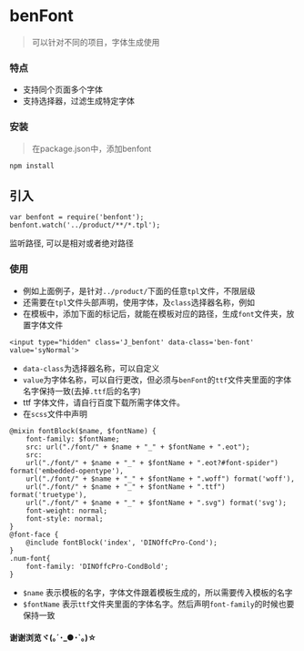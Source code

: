 # benFont

> 可以针对不同的项目，字体生成使用

### 特点

- 支持同个页面多个字体
- 支持选择器，过滤生成特定字体

### 安装
> 在package.json中，添加benfont
```
npm install
```
## 引入 
```
var benfont = require('benfont');
benfont.watch('../product/**/*.tpl');
```
监听路径, 可以是相对或者绝对路径

### 使用

- 例如上面例子，是针对`../product/`下面的任意`tpl`文件，不限层级
- 还需要在`tpl`文件头部声明，使用字体，及`class`选择器名称，例如
- 在模板中，添加下面的标记后，就能在模板对应的路径，生成`font`文件夹，放置字体文件

```
<input type="hidden" class='J_benfont' data-class='ben-font' value='syNormal'>
```

- `data-class`为选择器名称，可以自定义
- `value`为字体名称，可以自行更改，但必须与`benFont`的`ttf`文件夹里面的字体名字保持一致(去掉`.ttf`后的名字)
- ttf 字体文件，请自行百度下载所需字体文件。
- 在`scss`文件中声明

```
@mixin fontBlock($name, $fontName) {
    font-family: $fontName;
    src: url("./font/" + $name + "_" + $fontName + ".eot");
    src:
    url("./font/" + $name + "_" + $fontName + ".eot?#font-spider") format('embedded-opentype'),
    url("./font/" + $name + "_" + $fontName + ".woff") format('woff'),
    url("./font/" + $name + "_" + $fontName + ".ttf") format('truetype'),
    url("./font/" + $name + "_" + $fontName + ".svg") format('svg');
    font-weight: normal;
    font-style: normal;
}
@font-face {
    @include fontBlock('index', 'DINOffcPro-Cond');
}
.num-font{
    font-family: 'DINOffcPro-CondBold';
}
```
- `$name` 表示模板的名字，字体文件跟着模板生成的，所以需要传入模板的名字
- `$fontName` 表示`ttf`文件夹里面的字体名字。然后声明`font-family`的时候也要保持一致

#### 谢谢浏览ヾ(｡´･_●･`｡)☆
